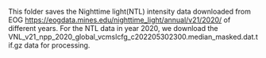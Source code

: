 This folder saves the Nighttime light(NTL) intensity data downloaded from EOG https://eogdata.mines.edu/nighttime_light/annual/v21/2020/ of different years. 
For the NTL data in year 2020, we download the VNL_v21_npp_2020_global_vcmslcfg_c202205302300.median_masked.dat.tif.gz data for processing.
